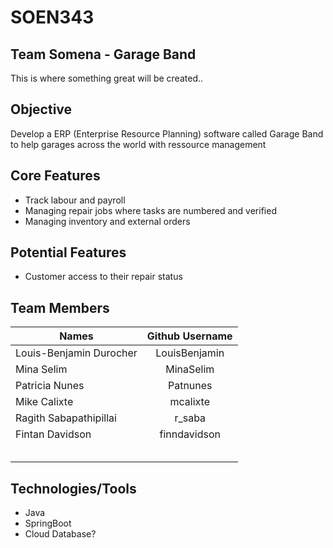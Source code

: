 # SOEN343

## Team Somena - Garage Band

This is where something great will be created..

## Objective

Develop a ERP (Enterprise Resource Planning) software called Garage Band to help garages across the world with ressource management

## Core Features

* Track labour and payroll
* Managing repair jobs where tasks are numbered and verified
* Managing inventory and external orders

## Potential Features

* Customer access to their repair status

## Team Members

| Names                     | Github Username   	| 
| -------------             | :-------------:       | 
| Louis-Benjamin Durocher   | LouisBenjamin			|
| Mina Selim       			| MinaSelim				|
| Patricia Nunes| Patnunes	|
| Mike Calixte 							|mcalixte						|
| Ragith Sabapathipillai    | r_saba       			|
| Fintan Davidson         	| finndavidson      |
|          				   	|  						|
|            				|        				|
|            				|     					|
|            				|    					|
|                           |                       |                 


## Technologies/Tools

* Java
* SpringBoot
* Cloud Database?
